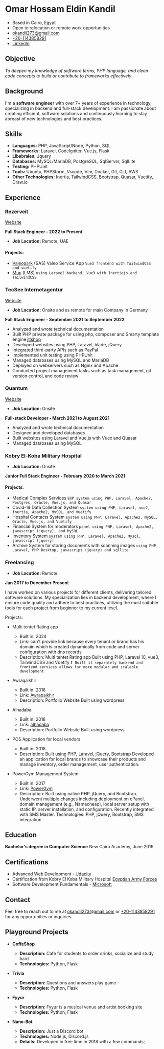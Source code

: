 # Omar Hossam Eldin Kandil

* Based in Cairo, Egypt
* Open to relocation or remote work opportunities
* [okandil273@gmail.com](mailto:okandil273@gmail.com)
* [+20-1143858291](tel:+20-1143858291)
* [LinkedIn](https://www.linkedin.com/in/omar-hossam-eldin-kandil/)

## Objective

*To deepen my knowledge of software terms, PHP language, and clean code concepts to build or contribute to frameworks effectively*

## Background

I'm a **software engineer** with over 7+ years of experience in technology, specializing in backend and full-stack development. 
I am passionate about creating efficient, software solutions and continuously learning to stay abreast of new technologies and best practices.

## Skills

* **Languages:** PHP, JavaScript/Node, Python, SQL
* **Frameworks:** Laravel, CodeIgniter, Vue.js, Flask
* **Libabraies:** Jquery
* **Databases:** MySQL/MariaDB, PostgreSQL, SqlServer, SqlLite
* **Testing:** PHPUnit
* **Tools:** Ubuntu, PHPStorm, Vscode, Vim, Docker, Git, CLI, AWS
* **Other Technologies:** Inertia, TailwindCSS, Bootstrap, Quasar, Vuetify, Draw.io

## Experience

### Rezerveit

[Website](https://rezerveit.com/)

**Full Stack Engineer - 2022 to Present**

* **Job Location:** Remote, UAE
  
#### Projects:

* [Valeopark](https://system.valeopark.com/) (SAS) Valeo Service App  `Vue3 frontend with TailwindCSS and vuetify`
* [Mun](https://lms.muninc.com/) (LMS) `using Laravel backend, Vue3 with Inertiajs and TailwindCSS`

### TecSee Internetagentur

[Website](https://tecsee.de/)

* **Job Location:** Onsite and as remote for main Company in Germany

**Full Stack Engineer - September 2021 to September 2022**

* Analyzed and wrote technical documentation
* Built PHP private package for using php, composer and Smarty template engine [jtlshop](https://guide.jtl-software.com/en/jtl-shop/)
* Developed websites using PHP, Laravel, blade, jQuery
* Integrated third-party APIs such as PayPal
* Implemented unit testing using PHPUnit
* Managed databases using MySQL and MariaDB
* Deployed on webservers such as Nginx and Apache
* Conducted project management tasks such as task management, git version control, and code review

### Quantum

[Website](http://quantumsit.com/)

* **Job Location:** Onsite

**Full-stack Developer - March 2021 to August 2021**

* Analyzed and wrote technical documentation
* Designed and developed databases
* Built websites using Laravel and Vue.js with Vuex and Quasar
* Managed databases using MySQL
  
### Kobry El-Koba Military Hospital

* **Job Location:** Onsite

**Junior Full Stack Engineer - February 2020 to March 2021**

#### Projects:

* Medical Complex Services  `ERP system using PHP, Laravel, Apache2, Postgres, Oracle, Vue.js, and Quasar`
* Covid-19 Data Collection System `system using PHP, Laravel, vue2, inertia, Apache2, MySQL, and Vuetify`
* Hospital Contacts System `system using PHP, Laravel, Apache2, MySQL, Oracle, Vue.js, and Vuetify`
* Financial System for moderators `panel using PHP, Laravel, Apache2, javascript (jquery), and MySQL`
* Inventory System `system using PHP, Laravel, Apache2, Mysql, javascript (jquery)`
* Archive System for storing documents with scanning images `using PHP, Laravel, PHP Desktop, javascript (jquery) and sqllite`

### Freelancing

* **Job Location:** Remote
  
**Jan 2017 to December Present**

I have worked on various projects for different clients, delivering tailored software solutions. My specialization lies in backend development, where I ensure code quality and adhere to best practices, utilizing the most suitable tools for each project from beginner to my current level.

Projects:

* Multi tentet Rating app
  - Built in: 2024
  - Link: can't provide link because every tenant or brand has his domain which is created dynamically from code and server configuration with dns records
  - Description: Multi tentet Rating app Built using PHP, Laravel 10, vue3, TailwindCSS and Vuetify `I Built it separately backend and frontend services allows for more modular and scalable development`

* Awraqalkhir
  - Built in: 2018
  - Link: [Awraqalkhir](https://awraqalkhir.com/)
  - Description: Portfolio Website Built using wordpress

* Alhadaba
  - Built in: 2018
  - Link: [alhadaba](https://www.alhadaba.info/)
  - Description: Portfolio Website Built using wordpress

* POS Application for local vendors
  - Built in: 2018
  - Description: Built using PHP, Laravel, jQuery, Bootstrap Developed an application for local brands to showcase their products and manage inventory, order management, user authentication.

* PowerGym Management System  
  - Built in: 2017
  - Link: [PowerGym](https://www.powergym.me/) 
  - Description: Built using native PHP, jQuery, and Bootstrap. Underwent multiple changes including deployment on cPanel, domain management (e.g., Namecheap), local server setup with static IP, server installation, and configuration. Recently integrated with SMS Master.
    Technologies: PHP, jQuery, Bootstrap, SMS integration

## Education

**Bachelor's degree in Computer Science**
New Cairo Academy, June 2019

## Certifications

* Advanced Web Development - [Udacity](https://drive.google.com/file/d/1d5J8CZKmvjyRNTBMvX5a3NzSFzFFsuvy/view)
* Certification from Kobry El Koba Military Hospital [Egyptian Army Forces](https://drive.google.com/file/d/1geSQerc0b7U_13CrzwiphZ9luIVJm_0f/view)
* Software Development Fundamentals - [Microsoft](https://drive.google.com/file/d/1a-zOr1I6B8u5EsQQ-zabTf2iTbttWzVV/view)

## Contact

Feel free to reach out to me at [okandil273@gmail.com](mailto:okandil273@gmail.com) or [+20-1143858291](tel:+20-1143858291) for any opportunities or inquiries.

## Playground Projects

* **CoffeShop**
  * **Description:** Cafe for students to order drinks, socialize and study hard
  * **Technologies:** Python, Flask

* **Trivia**
  * **Description:** Questions and answers play game
  * **Technologies:** Python, Flask

* **Fyyur**
  * **Description:** Fyyur is a musical venue and artist booking site
  * **Technologies:** Python, Flask

* **Nano-Bot**
  * **Description:** Just a Discord bot
  * **Technologies:** Node.js, Discord.js
  * **Details:** Developed in free time in 2018 with a few commands;

